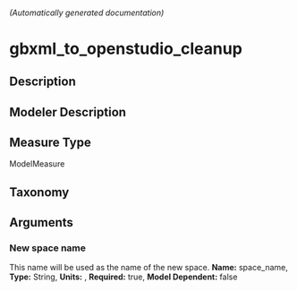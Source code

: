 

###### (Automatically generated documentation)

# gbxml_to_openstudio_cleanup

## Description


## Modeler Description


## Measure Type
ModelMeasure

## Taxonomy


## Arguments


### New space name
This name will be used as the name of the new space.
**Name:** space_name,
**Type:** String,
**Units:** ,
**Required:** true,
**Model Dependent:** false




